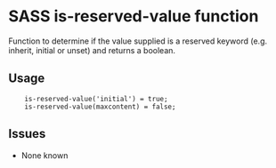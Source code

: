 # SASS is-reserved-value function
Function to determine if the value supplied is a reserved keyword (e.g. inherit, initial or unset) and returns a boolean.
## Usage
```
    is-reserved-value('initial') = true;
    is-reserved-value(maxcontent) = false;
```
## Issues
* None known
